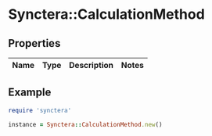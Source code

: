 # Synctera::CalculationMethod

## Properties

| Name | Type | Description | Notes |
| ---- | ---- | ----------- | ----- |

## Example

```ruby
require 'synctera'

instance = Synctera::CalculationMethod.new()
```

